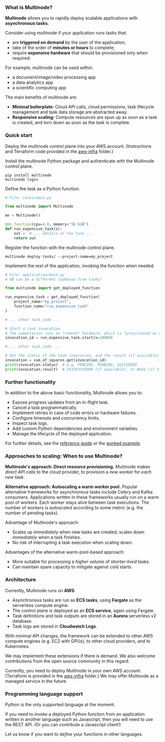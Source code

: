 ### What is Multinode?

**Multinode** allows you to rapidly deploy scalable applications with **asynchronous tasks**.

Consider using multinode if your application runs tasks that:
- are **triggered on demand** by the user of the application;
- take of the order of **minutes or hours** to complete;
- require **expensive hardware** that should be provisioned only when required.

For example, multinode can be used within:
- a document/image/video processing app
- a data analytics app
- a scientific computing app

The main benefits of multinode are:
- **Minimal boilerplate:** Cloud API calls, cloud permissions,
task lifecycle management and task data storage are abstracted away.
- **Responsive scaling:** Compute resources are spun up as soon as a task is created,
and torn down as soon as the task is complete.


### Quick start

Deploy the multinode control plane into your AWS account.
(Instructions and Terraform code provided in the [aws-infra](aws-infra/README.md) folder.)

Install the multinode Python package and authenticate with the Multinode control plane.
```commandline
pip install multinode
multinode login
```

Define the task as a Python function.
```python
# File: tasks/main.py

from multinode import Multinode

mn = Multinode()

@mn.function(cpu=4.0, memory="16 GiB")
def run_expensive_task(x):
    out =  # ... details of the task ...
    return out
```

Register the function with the multinode control plane.
```commandline
multinode deploy tasks/ --project-name=my_project
```

Implement the rest of the application, invoking the function when needed.
```python
# File: application/main.py
# NB can be a different codebase from tasks/

from multinode import get_deployed_function

run_expensive_task = get_deployed_function(
    project_name="my_project",
    function_name="run_expensive_task"
)

# ... other task_code ...

# Start a task invocation.
# The computation runs on *remote* hardware, which is *provisioned on demand*.
invocation_id = run_expensive_task.start(x=10000)

# ... other task_code ...

# Get the status of the task invocation, and the result (if available)
invocation = sum_of_squares.get(invocation_id)
print(invocation.status)  # e.g. PENDING, RUNNING, SUCCEEDED
print(invocation.result)  # 333283335000 (if available), or None (if still running)
```


### Further functionality

In addition to the above basic functionality, Multinode allows you to:
- Expose progress updates from an in-flight task.
- Cancel a task programmatically.
- Implement retries in case of code errors or hardware failures.
- Configure timeouts and concurrency limits.
- Inspect task logs.
- Add custom Python dependencies and environment variables.
- Manage the lifecycle of the deployed application.

For further details, see
the [reference guide](python-client/README.md)
or the [worked example](example-project/README.md).


### Approaches to scaling: When to use Multinode?

**Multinode's approach: Direct resource provisioning.**
Multinode makes _direct API calls_ to the cloud provider, to provision a _new worker_ for _each new task_.

**Alternative approach: Autoscaling a warm worker pool.**
Popular alternative frameworks for asynchronous tasks include Celery and Kafka consumers.
Applications written in these frameworks usually run on a warm pool of workers.
Each worker stays alive between task executions.
The number of workers is _autoscaled_ according to some metric (e.g. the number of pending tasks).

Advantage of Multinode's approach:
- Scales up _immediately_ when new tasks are created; scales down _immediately_ when a task finishes.
- No risk of interrupting a task execution when scaling down.

Advantages of the alternative warm-pool-based approach:
- More suitable for processing a _higher volume_ of _shorter-lived_ tasks. 
- Can maintain spare capacity to mitigate against cold starts.


### Architecture

Currently, Multinode runs on **AWS**.
- Asynchronous tasks are run as **ECS tasks**, using **Fargate** as the serverless compute engine.
- The control plane is deployed as an **ECS service**, again using Fargate.
- Task definitions and task outputs are stored in an **Aurora** serverless v2 database.
- Task logs are stored in **Cloudwatch Logs**.

With minimal API changes, the framework can be extended to
other AWS compute engines (e.g. EC2 with GPUs), to other cloud providers, and to Kubernetes.

We may implement these extensions if there is demand. 
We also welcome contributions from the open source community in this regard.

Currently, you need to deploy Multinode in _your own_ AWS account.
(Terraform is provided in the [aws-infra](aws-infra/README.md) folder.)
We may offer Multinode as a managed service in the future.


### Programming language support

Python is the only supported language at the moment.

If you need to _invoke_ a deployed Python function from an application written in
another language such as Javascript, then you will need to use the REST API.
(Or you can contribute a Javascript client!)

Let us know if you want to _define_ your functions in other languages.
